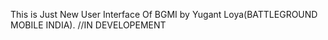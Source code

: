 This is Just New User Interface Of BGMI by Yugant Loya(BATTLEGROUND MOBILE INDIA).
//IN DEVELOPEMENT
